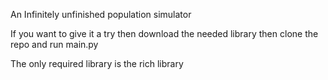 An Infinitely unfinished population simulator

If you want to give it a try then download the needed library then clone the repo and run main.py

The only required library is the rich library
